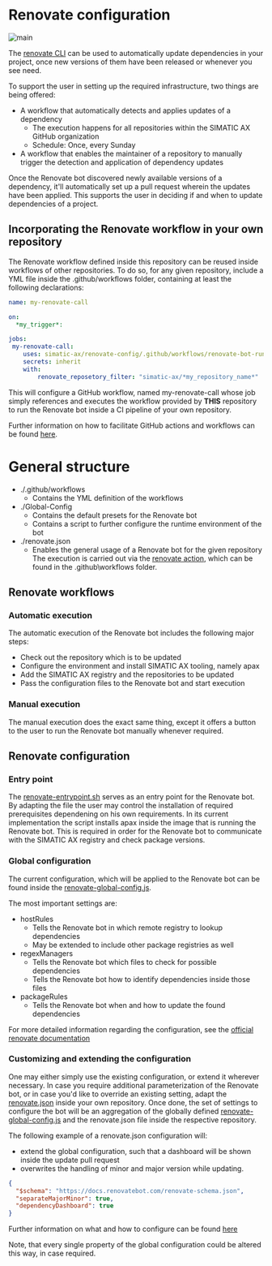 # Renovate configuration
![main](https://docs.renovatebot.com/assets/images/mend-renovate-cli-banner.jpg)

The [renovate CLI](https://docs.renovatebot.com/) can be used to automatically update dependencies in your project, once new versions of them have been released or whenever you see need.

To support the user in setting up the required infrastructure, two things are being offered:
- A workflow that automatically detects and applies updates of a dependency
  - The execution happens for all repositories within the SIMATIC AX GitHub organization
  - Schedule: Once, every Sunday
- A workflow that enables the maintainer of a repository to manually trigger the detection and application of dependency updates

Once the Renovate bot discovered newly available versions of a dependency, it'll automatically set up a pull request wherein the updates have been applied. This supports the user in deciding if and when to update dependencies of a project.

## Incorporating the Renovate workflow in your own repository

The Renovate workflow defined inside this repository can be reused inside workflows of other repositories. To do so, for any given repository, include a YML file inside the .github/workflows folder, containing at least the following declarations:

```yml
name: my-renovate-call

on:
  *my_trigger*:

jobs:
 my-renovate-call:
    uses: simatic-ax/renovate-config/.github/workflows/renovate-bot-run.yml@main
    secrets: inherit
    with:
        renovate_reposetory_filter: "simatic-ax/*my_repository_name*"
```

This will configure a GitHub workflow, named my-renovate-call whose job simply references and executes the workflow provided by **THIS** repository to run the Renovate bot inside a CI pipeline of your own repository.

Further information on how to facilitate GitHub actions and workflows can be found [here](https://docs.github.com/en/actions).

# General structure

- ./.github/workflows
  - Contains the YML definition of the workflows
- ./Global-Config
  - Contains the default presets for the Renovate bot
  - Contains a script to further configure the runtime environment of the bot
- ./renovate.json
  - Enables the general usage of a Renovate bot for the given repository
The execution is carried out via the [renovate action](https://github.com/simatic-ax/renovate-config/blob/chore/set_up_renovate/.github/workflows/renovate.yml), which can be found in the .github\workflows folder.

## Renovate workflows

### Automatic execution

The automatic execution of the Renovate bot includes the following major steps:
- Check out the repository which is to be updated
- Configure the environment and install SIMATIC AX tooling, namely apax
- Add the SIMATIC AX registry and the repositories to be updated
- Pass the configuration files to the Renovate bot and start execution

### Manual execution

The manual execution does the exact same thing, except it offers a button to the user to run the Renovate bot manually whenever required.

## Renovate configuration

### Entry point

The [renovate-entrypoint.sh](./Global-Config/renovate-entrypoint.sh) serves as an entry point for the Renovate bot. By adapting the file the user may control the installation of required prerequisites dependening on his own requirements. In its current implementation the script installs apax inside the image that is running the Renovate bot. This is required in order for the Renovate bot to communicate with the SIMATIC AX registry and check package versions.

### Global configuration

The current configuration, which will be applied to the Renovate bot can be found inside the [renovate-global-config.js](./Global-Config/renovate-global-config.js).

The most important settings are:
  - hostRules
    - Tells the Renovate bot in which remote registry to lookup dependencies
    - May be extended to include other package registries as well
  - regexManagers
    - Tells the Renovate bot which files to check for possible dependencies
    - Tells the Renovate bot how to identify dependencies inside those files
  - packageRules
    - Tells the Renovate bot when and how to update the found dependencies

For more detailed information regarding the configuration, see the [official renovate documentation](https://docs.renovatebot.com/configuration-options/)


### Customizing and extending the configuration

One may either simply use the existing configuration, or extend it wherever necessary. In case you require additional parameterization of the Renovate bot, or in case you'd like to override an existing setting, adapt the [renovate.json](./renovate.json) inside your own repository. Once done, the set of settings to configure the bot will be an aggregation of the globally defined [renovate-global-config.js](./Global-Config/renovate-global-config.js) and the renovate.json file inside the respective repository.

The following example of a renovate.json configuration will:
  - extend the global configuration, such that a dashboard will be shown inside the update pull request
  - overwrites the handling of minor and major version while updating.

```json
{
  "$schema": "https://docs.renovatebot.com/renovate-schema.json",
  "separateMajorMinor": true,
  "dependencyDashboard": true
}
```

Further information on what and how to configure can be found [here](https://docs.renovatebot.com/configuration-options/)

Note, that every single property of the global configuration could be altered this way, in case required.
